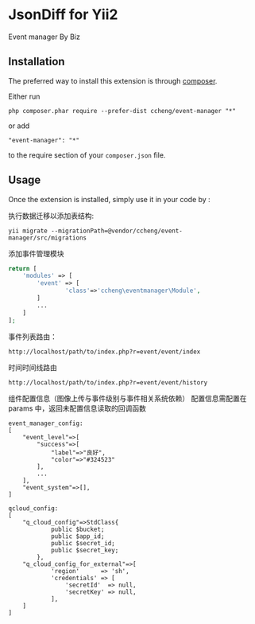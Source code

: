 JsonDiff for Yii2
=================
Event manager By Biz

Installation
------------

The preferred way to install this extension is through [composer](http://getcomposer.org/download/).

Either run

```
php composer.phar require --prefer-dist ccheng/event-manager "*"
```

or add

```
"event-manager": "*"
```

to the require section of your `composer.json` file.


Usage
-----

Once the extension is installed, simply use it in your code by  :

执行数据迁移以添加表结构:

```shell
yii migrate --migrationPath=@vendor/ccheng/event-manager/src/migrations
```

添加事件管理模块
```php
return [
	'modules' => [
		'event' => [
                'class'=>'ccheng\eventmanager\Module',
		]
		...
	]
];
```

事件列表路由：
```
http://localhost/path/to/index.php?r=event/event/index
```

时间时间线路由
```
http://localhost/path/to/index.php?r=event/event/history
```

组件配置信息（图像上传与事件级别与事件相关系统依赖）
配置信息需配置在 params 中，返回未配置信息读取的回调函数
```
event_manager_config:
[
    "event_level"=>[
        "success"=>[
            "label"=>"良好",
            "color"=>"#324523"
        ],
        ...
    ],
    "event_system"=>[],
]

qcloud_config:
[
    "q_cloud_config"=>StdClass{
            public $bucket;
            public $app_id;
            public $secret_id;
            public $secret_key;
        },
    "q_cloud_config_for_external"=>[
            'region'      => 'sh',
            'credentials' => [
                'secretId'  => null,
                'secretKey' => null,
            ],
    ]
]
```